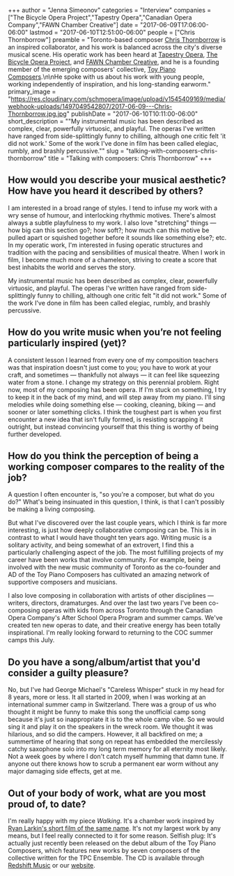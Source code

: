 +++
author = "Jenna Simeonov"
categories = "Interview"
companies = ["The Bicycle Opera Project","Tapestry Opera","Canadian Opera Company","FAWN Chamber Creative"]
date = "2017-06-09T17:06:00-06:00"
lastmod = "2017-06-10T12:51:00-06:00"
people = ["Chris Thornborrow"]
preamble = "Toronto-based composer [Chris Thornborrow](/scene/people/chris-thornborrow/) is an inspired collaborator, and his work is balanced across the city's diverse musical scene. His operatic work has been heard at [Tapestry Opera](/scene/companies/tapestry-opera/), [The Bicycle Opera Project](/scene/companies/the-bicycle-opera-project/), and [FAWN Chamber Creative](/scene/companies/fawn-chamber-creative/), and he is a founding member of the emerging composers' collective, [Toy Piano Composers](/scene/companies/toy-piano-composers/).\n\nHe spoke with us about his work with young people, working independently of inspiration, and his long-standing earworm."
primary_image = "https://res.cloudinary.com/schmopera/image/upload/v1545409169/media/webhook-uploads/1497049542807/2017-06-09---Chris-Thornborrow.jpg.jpg"
publishDate = "2017-06-10T10:11:00-06:00"
short_description = "&quot;My instrumental music has been described as complex, clear, powerfully virtuosic, and playful. The operas I&#039;ve written have ranged from side-splittingly funny to chilling, although one critic felt &#039;it did not work.&#039; Some of the work I&#039;ve done in film has been called elegiac, rumbly, and brashly percussive.&quot;"
slug = "talking-with-composers-chris-thornborrow"
title = "Talking with composers: Chris Thornborrow"
+++

## How would you describe your musical aesthetic? How have you heard it described by others?

I am interested in a broad range of styles. I tend to infuse my work with a wry sense of humour, and interlocking rhythmic motives. There's almost always a subtle playfulness to my work. I also love "stretching" things — how big can this section go?; how soft?; how much can this motive be pulled apart or squished together before it sounds like something else?; etc.  In my operatic work, I'm interested in fusing operatic structures and tradition with the pacing and sensibilities of musical theatre. When I work in film, I become much more of a chameleon, striving to create a score that best inhabits the world and serves the story.

My instrumental music has been described as complex, clear, powerfully virtuosic, and playful. The operas I've written have ranged from side-splittingly funny to chilling, although one critic felt "it did not work." Some of the work I've done in film has been called elegiac, rumbly, and brashly percussive.

## How do you write music when you’re not feeling particularly inspired (yet)?

A consistent lesson I learned from every one of my composition teachers was that inspiration doesn't just come to you; you have to work at your craft, and sometimes — thankfully not always — it can feel like squeezing water from a stone. I change my strategy on this perennial problem. Right now, most of my composing has been opera. If I'm stuck on something, I try to keep it in the back of my mind, and will step away from my piano. I'll sing melodies while doing something else — cooking, cleaning, biking — and sooner or later something clicks. I think the toughest part is when you first encounter a new idea that isn't fully formed, is resisting scrapping it outright, but instead convincing yourself that this thing is worthy of being further developed.

## How do you think the perception of being a working composer compares to the reality of the job?

A question I often encounter is, "so you're a composer, but what do you do?" What's being insinuated in this question, I think, is that I can't possibly be making a living composing. 

But what I've discovered over the last couple years, which I think is far more interesting, is just how deeply collaborative composing can be. This is in contrast to what I would have thought ten years ago. Writing music is a solitary activity, and being somewhat of an extrovert, I find this a particularly challenging aspect of the job. The most fulfilling projects of my career have been works that involve community. For example, being involved with the new music community of Toronto as the co-founder and AD of the Toy Piano Composers has cultivated an amazing network of supportive composers and musicians. 

I also love composing in collaboration with artists of other disciplines — writers, directors, dramaturges. And over the last two years I've been co-composing operas with kids from across Toronto through the Canadian Opera Company's After School Opera Program and summer camps. We've created ten new operas to date, and their creative energy has been totally inspirational. I'm really looking forward to returning to the COC summer camps this July.

## Do you have a song/album/artist that you'd consider a guilty pleasure?

No, but I've had George Michael's "Careless Whisper" stuck in my head for 8 years, more or less. It all started in 2009, when I was working at an international summer camp in Switzerland. There was a group of us who thought it might be funny to make this song the unofficial camp song because it's just so inappropriate it is to the whole camp vibe. So we would sing it and play it on the speakers in the wreck room. We thought it was hilarious, and so did the campers. However, it all backfired on me; a summertime of hearing that song on repeat has embedded the mercilessly catchy saxophone solo into my long term memory for all eternity most likely. Not a week goes by where I don't catch myself humming that damn tune. If anyone out there knows how to scrub a permanent ear worm without any major damaging side effects, get at me. 

## Out of your body of work, what are you most proud of, to date?

I'm really happy with my piece *Walking*. It's a chamber work inspired by [Ryan Larkin's short film of the same name](https://www.nfb.ca/film/walking/). It's not my largest work by any means, but I feel really connected to it for some reason. Selfish plug: It's actually just recently been released on the debut album of the Toy Piano Composers, which features new works by seven composers of the collective written for the TPC Ensemble. The CD is available through [Redshift Music](https://redshiftmusicsociety.bandcamp.com/album/toy-piano-composers) or our [website](http://www.toypianocomposers.com/Toy_Piano_Composers/Home.html).
